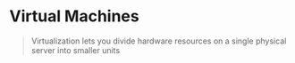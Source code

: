 # Virtual Machines

> Virtualization lets you divide hardware resources on a single physical server into smaller units